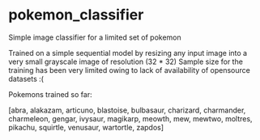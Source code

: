 # pokemon_classifier
Simple image classifier for a limited set of pokemon

Trained on a simple sequential model by resizing any input image into a very small grayscale image of resolution (32 * 32)
Sample size for the training has been very limited owing to lack of availability of opensource datasets :(

Pokemons trained so far:

[abra, alakazam, articuno, blastoise, bulbasaur, charizard, charmander, charmeleon, gengar, ivysaur, magikarp, meowth, mew, mewtwo, moltres, pikachu, squirtle, venusaur, wartortle, zapdos]
